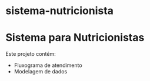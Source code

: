 # sistema-nutricionista
# Sistema para Nutricionistas
Este projeto contém:
* Fluxograma de atendimento
* Modelagem de dados


